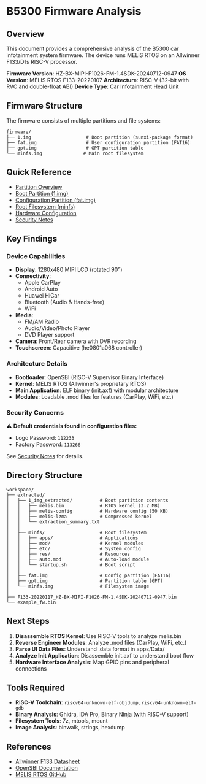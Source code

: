 # B5300 Firmware Analysis

## Overview

This document provides a comprehensive analysis of the B5300 car infotainment system firmware. The device runs MELIS RTOS on an Allwinner F133/D1s RISC-V processor.

**Firmware Version**: HZ-BX-MIPI-F1026-FM-1.4SDK-20240712-0947
**OS Version**: MELIS RTOS F133-20220107
**Architecture**: RISC-V (32-bit with RVC and double-float ABI)
**Device Type**: Car Infotainment Head Unit

## Firmware Structure

The firmware consists of multiple partitions and file systems:

```
firmware/
├── 1.img                    # Boot partition (sunxi-package format)
├── fat.img                  # User configuration partition (FAT16)
├── gpt.img                  # GPT partition table
└── minfs.img               # Main root filesystem
```

## Quick Reference

- [Partition Overview](./docs/PARTITIONS.md)
- [Boot Partition (1.img)](./docs/BOOT_PARTITION.md)
- [Configuration Partition (fat.img)](./docs/FAT_PARTITION.md)
- [Root Filesystem (minfs)](./docs/MINFS_PARTITION.md)
- [Hardware Configuration](./docs/HARDWARE_CONFIG.md)
- [Security Notes](./docs/SECURITY.md)

## Key Findings

### Device Capabilities

- **Display**: 1280x480 MIPI LCD (rotated 90°)
- **Connectivity**:
  - Apple CarPlay
  - Android Auto
  - Huawei HiCar
  - Bluetooth (Audio & Hands-free)
  - WiFi
- **Media**:
  - FM/AM Radio
  - Audio/Video/Photo Player
  - DVD Player support
- **Camera**: Front/Rear camera with DVR recording
- **Touchscreen**: Capacitive (he0801a068 controller)

### Architecture Details

- **Bootloader**: OpenSBI (RISC-V Supervisor Binary Interface)
- **Kernel**: MELIS RTOS (Allwinner's proprietary RTOS)
- **Main Application**: ELF binary (init.axf) with modular architecture
- **Modules**: Loadable .mod files for features (CarPlay, WiFi, etc.)

### Security Concerns

⚠️ **Default credentials found in configuration files:**
- Logo Password: `112233`
- Factory Password: `113266`

See [Security Notes](./docs/SECURITY.md) for details.

## Directory Structure

```
workspace/
├── extracted/
│   ├── 1_img_extracted/          # Boot partition contents
│   │   ├── melis.bin             # RTOS kernel (3.2 MB)
│   │   ├── melis-config          # Hardware config (50 KB)
│   │   ├── melis-lzma            # Compressed kernel
│   │   └── extraction_summary.txt
│   │
│   ├── minfs/                    # Root filesystem
│   │   ├── apps/                 # Applications
│   │   ├── mod/                  # Kernel modules
│   │   ├── etc/                  # System config
│   │   ├── res/                  # Resources
│   │   ├── auto.mod              # Auto-load module
│   │   └── startup.sh            # Boot script
│   │
│   ├── fat.img                   # Config partition (FAT16)
│   ├── gpt.img                   # Partition table (GPT)
│   └── minfs.img                 # Filesystem image
│
├── F133-20220117_HZ-BX-MIPI-F1026-FM-1.4SDK-20240712-0947.bin
└── example_fw.bin
```

## Next Steps

1. **Disassemble RTOS Kernel**: Use RISC-V tools to analyze melis.bin
2. **Reverse Engineer Modules**: Analyze .mod files (CarPlay, WiFi, etc.)
3. **Parse UI Data Files**: Understand .data format in apps/Data/
4. **Analyze Init Application**: Disassemble init.axf to understand boot flow
5. **Hardware Interface Analysis**: Map GPIO pins and peripheral connections

## Tools Required

- **RISC-V Toolchain**: `riscv64-unknown-elf-objdump`, `riscv64-unknown-elf-gdb`
- **Binary Analysis**: Ghidra, IDA Pro, Binary Ninja (with RISC-V support)
- **Filesystem Tools**: 7z, mtools, mount
- **Image Analysis**: binwalk, strings, hexdump

## References

- [Allwinner F133 Datasheet](https://linux-sunxi.org/F133)
- [OpenSBI Documentation](https://github.com/riscv-software-src/opensbi)
- [MELIS RTOS GitHub](https://github.com/lindenis-org)
